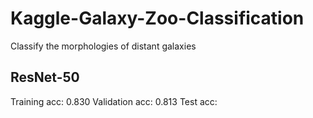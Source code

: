 # Kaggle-Galaxy-Zoo-Classification
Classify the morphologies of distant galaxies


## ResNet-50

Training acc: 0.830
Validation acc: 0.813
Test acc: 
